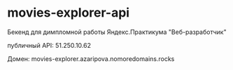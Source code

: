 # movies-explorer-api

Бекенд для димпломной работы Яндекс.Практикума "Веб-разработчик"

публичный API: 51.250.10.62



Домен: movies-explorer.azaripova.nomoredomains.rocks
